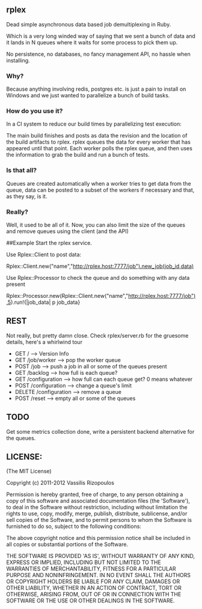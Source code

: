 ## rplex

Dead simple asynchronous data based job demultiplexing in Ruby.

Which is a very long winded way of saying that we sent a bunch of data and it lands in N queues where it waits for some process to pick them up.

No persistence, no databases, no fancy management API, no hassle when installing.

### Why?
Because anything involving redis, postgres etc. is just a pain to install on Windows and we just wanted to parallelize a bunch of build tasks.

### How do you use it?
In a CI system to reduce our build times by parallelizing test execution:

The main build finishes and posts as data the revision and the location of the build artifacts to rplex. rplex queues the data for every worker that has appeared until that point.
Each worker polls the rplex queue, and then uses the information to grab the build and run a bunch of tests.

### Is that all?
Queues are created automatically when a worker tries to get data from the queue, data can be posted to a subset of the workers if necessary and that, as they say, is it.

### Really?
Well, it used to be all of it. Now, you can also limit the size of the queues and remove queues using the client (and the API)

##Example
Start the rplex service.

Use Rplex::Client to post data:

Rplex::Client.new("name","http://rplex.host:7777/job").new_job(job_id,data)

Use Rplex::Processor to check the queue and do something with any data present

Rplex::Processor.new(Rplex::Client.new("name","http://rplex.host:7777/job"),5).run!{|job_data| p job_data}

## REST 
Not really, but pretty damn close. Check rplex/server.rb for the gruesome details, here's a whirlwind tour

 * GET / --> Version Info
 * GET /job/worker --> pop the worker queue
 * POST /job --> push a job in all or some of the queues present
 * GET /backlog --> how full is each queue?
 * GET /configuration --> how full can each queue get? 0 means whatever
 * POST /configuration --> change a queue's limit
 * DELETE /configuration --> remove a queue
 * POST /reset --> empty all or some of the queues

## TODO
Get some metrics collection done, write a persistent backend alternative for the queues.

## LICENSE:

(The MIT License)

Copyright (c) 2011-2012 Vassilis Rizopoulos

Permission is hereby granted, free of charge, to any person obtaining
a copy of this software and associated documentation files (the
'Software'), to deal in the Software without restriction, including
without limitation the rights to use, copy, modify, merge, publish,
distribute, sublicense, and/or sell copies of the Software, and to
permit persons to whom the Software is furnished to do so, subject to
the following conditions:

The above copyright notice and this permission notice shall be
included in all copies or substantial portions of the Software.

THE SOFTWARE IS PROVIDED 'AS IS', WITHOUT WARRANTY OF ANY KIND,
EXPRESS OR IMPLIED, INCLUDING BUT NOT LIMITED TO THE WARRANTIES OF
MERCHANTABILITY, FITNESS FOR A PARTICULAR PURPOSE AND NONINFRINGEMENT.
IN NO EVENT SHALL THE AUTHORS OR COPYRIGHT HOLDERS BE LIABLE FOR ANY
CLAIM, DAMAGES OR OTHER LIABILITY, WHETHER IN AN ACTION OF CONTRACT,
TORT OR OTHERWISE, ARISING FROM, OUT OF OR IN CONNECTION WITH THE
SOFTWARE OR THE USE OR OTHER DEALINGS IN THE SOFTWARE.
